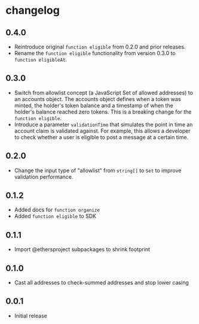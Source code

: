 # changelog

## 0.4.0

- Reintroduce original `function eligible` from 0.2.0 and prior releases.
- Rename the `function eligible` functionality from version 0.3.0 to `function
  eligibleAt`.

## 0.3.0

- Switch from allowlist concept (a JavaScript Set of allowed addresses) to an
  accounts object. The accounts object defines when a token was minted, the
  holder's token balance and a timestamp of when the holder's balance reached
  zero tokens. This is a breaking change for the `function eligible`.
- Introduce a parameter `validationTime` that simulates the point in time an
  account claim is validated against. For example, this allows a developer to
  check whether a user is eligible to post a message at a certain time.

## 0.2.0

- Change the input type of "allowlist" from `string[]` to `Set` to improve
  validation performance.

## 0.1.2

- Added docs for `function organize`
- Added `function eligible` to SDK

## 0.1.1

- Import @ethersproject subpackages to shrink footprint

## 0.1.0

- Cast all addresses to check-summed addresses and stop lower casing

## 0.0.1

- Initial release
